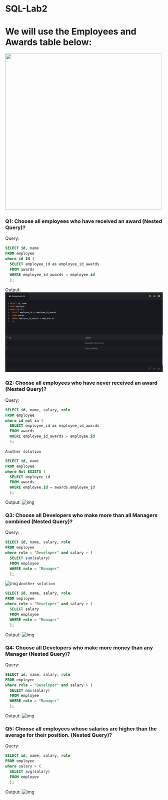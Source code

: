 # SQL-Lab2

# We will use the Employees and Awards table below:

 <img src="Lab2.png" width="500" height="500">

### Q1: Choose all employees who have received an award (Nested Query)?
Query: 
```sql
SELECT id, name
FROM employee
where id IN (
  SELECT employee_id as employee_id_awards
  FROM awards
  WHERE employee_id_awards = employee.id
  );
```
Output:
![img](https://github.com/RakanMohammedM/SQL-Lab2/blob/main/Q1.png)
 

### Q2: Choose all employees who have never received an award (Nested Query)?
Query: 
```sql
SELECT id, name, salary, role
FROM employee
where id not in (
  SELECT employee_id as employee_id_awards
  FROM awards
  WHERE employee_id_awards = employee.id
  );
```
`Another solution`
```sql
SELECT id, name
FROM employee
where Not EXISTS (
  SELECT employee_id
  FROM awards
  WHERE employee.id = awards.employee_id
  );
```
Output:
![img](C:\Users\mc872\Desktop\sql\SQL-Lab2-Pictures\Latest\Q2)
 
### Q3: Choose all Developers who make more than all Managers combined (Nested Query)?
Query: 
```sql
SELECT id, name, salary, role
FROM employee
where role = "Developer" and salary > (
  SELECT sum(salary)
  FROM employee
  WHERE role = "Manager"
  );
```
![img](C:\Users\mc872\Desktop\sql\SQL-Lab2-Pictures\Latest\Q3_1)
`Another solution`

```sql
SELECT id, name, salary, role
FROM employee
where role = "Developer" and salary > (
  SELECT salary
  FROM employee
  WHERE role = "Manager"
  );
```
Output:
![img](C:\Users\mc872\Desktop\sql\SQL-Lab2-Pictures\Latest\Q3_2)

 
### Q4: Choose all Developers who make more money than any Manager (Nested Query)?
Query:
```sql
SELECT id, name, salary, role
FROM employee
where role = "Developer" and salary > (
  SELECT max(salary)
  FROM employee
  WHERE role = "Manager"
  );
```
Output:
![img](C:\Users\mc872\Desktop\sql\SQL-Lab2-Pictures\Latest\Q4)
 
### Q5: Choose all employees whose salaries are higher than the average for their position. (Nested Query)?
Query: 
```sql
SELECT id, name, salary, role
FROM employee
where salary > (
  SELECT avg(salary)
  FROM employee
  );
```
Output:
![img](C:\Users\mc872\Desktop\sql\SQL-Lab2-Pictures\Latest\Q5)
